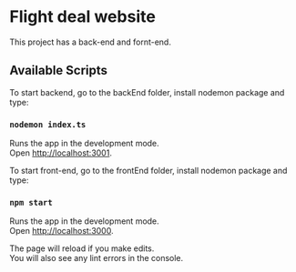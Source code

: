 # Flight deal website

This project has a back-end and fornt-end.

## Available Scripts

To start backend, go to the backEnd folder, install nodemon package and type:

### `nodemon index.ts`

Runs the app in the development mode.\
Open [http://localhost:3001](http://localhost:3001).

To start front-end, go to the frontEnd folder, install nodemon package and type:

### `npm start`

Runs the app in the development mode.\
Open [http://localhost:3000](http://localhost:3000).

The page will reload if you make edits.\
You will also see any lint errors in the console.
